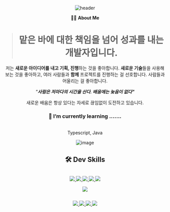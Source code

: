<div align="center">
  
![header](https://capsule-render.vercel.app/api?type=waving&color=0:5468FF,100:a82da8&height=200&section=header&text=Elena%20is&fontSize=70&fontColor=FFFFFF&fontAlignY=40)



👩🏻 **About Me**

> # **맡은 바에 대한 책임을 넘어 성과**를 내는 개발자입니다.
저는 **새로운 아이디어를 내고 기획, 진행**하는 것을 좋아합니다. 
**새로운 기술**들을 사용해 보는 것을 좋아하고, 
여러 사람들과 **함께** 프로젝트를 진행하는 걸 선호합니다.
사람들과 어울리는 걸 좋아합니다.
 
*"**사람은 저마다의 시간을 산다. 배움에는 늦음이 없다"*** 

새로운 배움은 항상 있다는 자세로 끊임없이 도전하고 있습니다.


### 🌱 I’m currently learning .......
<br>
<!-- <img src="https://img.shields.io/badge/HTML5-E34F26?style=flat-square&logo=HTML5&logoColor=white"/></a>
<img src="https://img.shields.io/badge/CSS3-1572B6?style=flat-square&logo=CSS3&logoColor=white"/></a>
<img src="https://img.shields.io/badge/Python-7b00ff?style=flat-square&logo=Python&logoColor=white"/></a>
<img src="https://img.shields.io/badge/bootstrap-ed63ff?style=flat-square&logo=bootstrap&logoColor=white"/></a> -->
Typescript, Java

![image](https://user-images.githubusercontent.com/87461688/174726166-87b4643a-4799-4ba9-a17b-d83aa6fc7f90.png)


## 🛠 Dev Skills

<div style="display:flex; justify-content: center;">
<p align="center">
  <a href="https://ko.reactjs.org/">
    <img src="https://img.shields.io/badge/React-17.0.2-blue?style=plastic&logo=react">
  </a>
  <a href="https://ko.reactjs.org/">
    <img src="https://img.shields.io/badge/javascript-6.0.0-yellow?style=plastic&logo=javascript">
  </a>
  <a href="https://ko.redux.js.org/">
    <img src="https://img.shields.io/badge/Redux-7.2.6-blue?style=plastic&logo=redux">
  </a>
  <a href="https://ko.redux.js.org/">
    <img src="https://img.shields.io/badge/axios-0.25.0-red?style=plastic&logo=axios">
  </a>
  <a href="https://ko.redux.js.org/">
    <img src="https://img.shields.io/badge/tensorflow-3.13.0-blue?style=plastic&logo=tensorflow">
  </a>
 </p>
<!--  <p align="center">
  <a href="https://www.java.com/ko/">
    <img src="https://img.shields.io/badge/JAVA-11-blue?style=plastic&logo=java">
  </a>
  <a href="https://spring.io/">
    <img src="https://img.shields.io/badge/spring_boot-2.3.2.RELEASE-brightgreen?style=plastic&logo=Spring">
  </a>
  <a href="https://spring.io/projects/spring-security">
    <img src="https://img.shields.io/badge/Spring_Security-5.4.6-brightgreen?style=plastic&logo=Spring">
  </a>
  <a href="https://spring.io/projects/spring-data-jpa">
    <img src="https://img.shields.io/badge/Spring%20Data%20JPA-4.3.1-brightgreen?style=plastic&logo=Spring">
  </a>
  <a href="https://projectlombok.org/">
    <img src="https://img.shields.io/badge/Lombok-1.18.12-red?style=plastic&logo=ProjectLombok">
  </a>
  <a href="https://mariadb.org/">
    <img src="https://img.shields.io/badge/mariaDB-10.6.5-brown?style=plastic&logo=mariaDB">
  </a>
</p>
<p align="center">
  <a href="https://kotlinlang.org/">
    <img src="https://img.shields.io/badge/Kotlin-1.5.20-purple?style=plastic&logo=Kotlin">
  </a> 
  <a href="https://developer.android.com/?hl=ko">
    <img src="https://img.shields.io/badge/Android_Studio-Arctic_Fox-green?style=plastic&logo=AndroidStudio">
  </a>
</p>
<p align="center">
  <a href="https://docs.aws.amazon.com/s3/index.html?nc2=h_ql_doc_ec2">
    <img src="https://img.shields.io/badge/AWS-S3-orange?style=plastic&logo=amazon">
  <a href="https://docs.aws.amazon.com/ec2/index.html?nc2=h_ql_doc_ec2">
    <img src="https://img.shields.io/badge/AWS-EC2-orange?style=plastic&logo=amazon">
  </a> 
  <a href="https://www.docker.com/get-started">
    <img src="https://img.shields.io/badge/docker-19.03.8-blue?color=blue&style=plastic&logo=docker">
  </a>
  <a href="https://www.jenkins.io/">
    <img src="https://img.shields.io/badge/Jenkins-2.263.4-%236DB33F?color=red&style=plastic&logo=Jenkins">
  </a>
</p> -->

</div>




<!-- 
<p  align="left">

<img src="https://img.shields.io/badge/fastAPI-0.75.1-green?style=plastic&logo=fastAPI"> -->

<img src="https://img.shields.io/badge/pytorch-1.7.1-red?style=plastic&logo=pytorch">

<!-- <img src="https://img.shields.io/badge/torchaudio-0.7.2-red?style=plastic&logo=torchaudio">

<img src="https://img.shields.io/badge/cuda-10.2-green?style=plastic&logo=cuda">
</p> -->

</p>
<!-- 
<p  align="left">

<a  href="https://docs.aws.amazon.com/ec2/index.html?nc2=h_ql_doc_ec2">

<img src="https://img.shields.io/badge/AWS-EC2-orange?style=plastic&logo=amazon">

</a>

<a  href="https://www.docker.com/get-started">

<img src="https://img.shields.io/badge/docker-19.03.8-blue?color=blue&style=plastic&logo=docker">

</a>

<a  href="https://www.jenkins.io/">

<img src="https://img.shields.io/badge/Jenkins-2.263.4-%236DB33F?color=red&style=plastic&logo=Jenkins">

</a>

</p>

<p  align="left">

<a  href="https://www.atlassian.com/ko/software/jira/">

<img src="https://img.shields.io/badge/JIRA-Atlassian-blue?style=plastic&logo=jira">

</a>

<a  href="https://www.notion.so/9afd18e7efe54feba56f48c35a99270b">

<img src="https://img.shields.io/badge/Notion-2020.12-lightgrey?style=plastic&logo=notion">

</a>

</p>

</div> -->


<div style="display:flex; justify-content: center;">
<p align="center">
    <a href="https://ko.reactjs.org/">
    <img src="https://img.shields.io/badge/-C%23-hotpink?logo=Csharp&style=plastic">
    <a href="https://ko.reactjs.org/">
    <img src="https://img.shields.io/badge/Unity-2020.3.33f1-57b9d3.svg?style=plastic&logo=unity">
  
  <a href="https://www.atlassian.com/ko/software/jira/">
    <img src="https://img.shields.io/badge/JIRA-Atlassian-purple?style=plastic&logo=jira">
  </a>
  
  <a href="https://www.notion.so/9afd18e7efe54feba56f48c35a99270b">
    <img src="https://img.shields.io/badge/Notion-2020.12-royalblue?style=plastic&logo=notion">
  </a>
</p>
</div>

<!-- [![Solved.ac 프로필](http://mazassumnida.wtf/api/mini/generate_badge?boj=yjks0201)](https://solved.ac/yjks0201)
<br>
<hr>

[![Solved.ac Profile](http://mazassumnida.wtf/api/v2/generate_badge?boj=yjks0201)](https://solved.ac/yjks0201/) --!>
<!--
<hr>

![elena's GitHub stats](https://github-readme-stats.vercel.app/api?username=elenaisnanocat&show_icons=true&theme=tokyonight)


**elenaisnanocat/elenaisnanocat** is a ✨ _special_ ✨ repository because its `README.md` (this file) appears on your GitHub profile.

Here are some ideas to get you started:

- 🔭 I’m currently working on ...
- 🌱 I’m currently learning ...
- 👯 I’m looking to collaborate on ...
- 🤔 I’m looking for help with ...
- 💬 Ask me about ...
- 📫 How to reach me: ...
- 😄 Pronouns: ...
- ⚡ Fun fact: ...
-->

</div>
